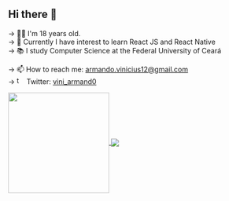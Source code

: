 ## Hi there 👋

→ 👶🏻 I'm 18 years old. <br>
→ 🧠 Currently I have interest to learn React JS and React Native <br>
→ 📚 I study Computer Science at the Federal University of Ceará <br>

→ 📫 How to reach me: armando.vinicius12@gmail.com <br>
→ <img src="https://cdn2.iconfinder.com/data/icons/metro-uinvert-dock/256/Twitter_NEW.png" alt="twitter logo" width="16px"></img> Twitter: [vini_armand0](https://twitter.com/vini_armand0)

<div>
  <a href="https://github.com/ArmandoVinicius/ArmandoVinicius">
    <img align="center" height="205px" src="https://github-readme-stats.vercel.app/api?username=ArmandoVinicius&count_private=true&show_icons=true&theme=dark" /><!--GitHub stats Card-->
  </a>
  <a href="https://github.com/ArmandoVinicius/ArmandoVinicius">
    <img align="center" src="https://github-readme-stats.vercel.app/api/top-langs/?username=ArmandoVinicius&langs_count=3&theme=dark" /><!--Language Card-->
  </a>
</div>

<!--
**ArmandoVinicius/ArmandoVinicius** is a ✨ _special_ ✨ repository because its `README.md` (this file) appears on your GitHub profile.

Here are some ideas to get you started:

- 🔭 I’m currently working on ...
- 👯 I’m looking to collaborate on ...
- 🤔 I’m looking for help with ...
- 😄 Pronouns: ...

-->
